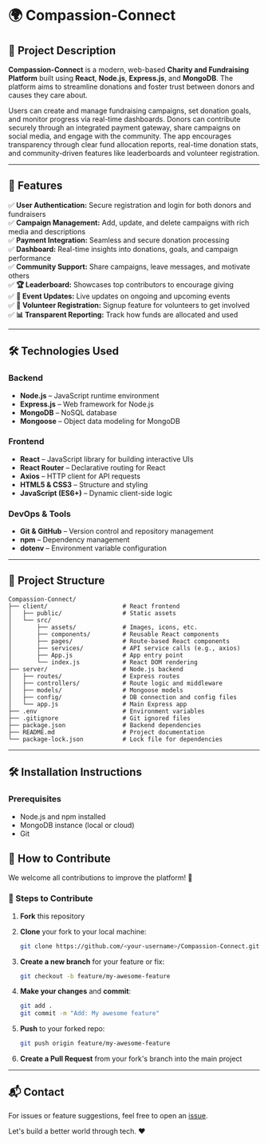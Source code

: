 # 🌍 Compassion-Connect

## 📌 Project Description

**Compassion-Connect** is a modern, web-based **Charity and Fundraising Platform** built using **React**, **Node.js**, **Express.js**, and **MongoDB**. The platform aims to streamline donations and foster trust between donors and causes they care about.

Users can create and manage fundraising campaigns, set donation goals, and monitor progress via real-time dashboards. Donors can contribute securely through an integrated payment gateway, share campaigns on social media, and engage with the community. The app encourages transparency through clear fund allocation reports, real-time donation stats, and community-driven features like leaderboards and volunteer registration.

---

## 🚀 Features

✅ **User Authentication:** Secure registration and login for both donors and fundraisers  
✅ **Campaign Management:** Add, update, and delete campaigns with rich media and descriptions  
✅ **Payment Integration:** Seamless and secure donation processing  
✅ **Dashboard:** Real-time insights into donations, goals, and campaign performance  
✅ **Community Support:** Share campaigns, leave messages, and motivate others  
✅ **🏆 Leaderboard:** Showcases top contributors to encourage giving  
✅ **📅 Event Updates:** Live updates on ongoing and upcoming events  
✅ **🤝 Volunteer Registration:** Signup feature for volunteers to get involved  
✅ **📊 Transparent Reporting:** Track how funds are allocated and used  

---

## 🛠️ Technologies Used

### Backend

- **Node.js** – JavaScript runtime environment
- **Express.js** – Web framework for Node.js
- **MongoDB** – NoSQL database
- **Mongoose** – Object data modeling for MongoDB

### Frontend

- **React** – JavaScript library for building interactive UIs
- **React Router** – Declarative routing for React
- **Axios** – HTTP client for API requests
- **HTML5 & CSS3** – Structure and styling
- **JavaScript (ES6+)** – Dynamic client-side logic

### DevOps & Tools

- **Git & GitHub** – Version control and repository management
- **npm** – Dependency management
- **dotenv** – Environment variable configuration

---

## 📂 Project Structure

```plaintext
Compassion-Connect/
├── client/                     # React frontend
│   ├── public/                 # Static assets
│   └── src/
│       ├── assets/             # Images, icons, etc.
│       ├── components/         # Reusable React components
│       ├── pages/              # Route-based React components
│       ├── services/           # API service calls (e.g., axios)
│       ├── App.js              # App entry point
│       └── index.js            # React DOM rendering
├── server/                     # Node.js backend
│   ├── routes/                 # Express routes
│   ├── controllers/            # Route logic and middleware
│   ├── models/                 # Mongoose models
│   ├── config/                 # DB connection and config files
│   └── app.js                  # Main Express app
├── .env                        # Environment variables
├── .gitignore                  # Git ignored files
├── package.json                # Backend dependencies
├── README.md                   # Project documentation
└── package-lock.json           # Lock file for dependencies
```

---

## 🛠️ Installation Instructions

### Prerequisites

* Node.js and npm installed
* MongoDB instance (local or cloud)
* Git

## 🤝 How to Contribute

We welcome all contributions to improve the platform! 🎉

### 🧾 Steps to Contribute

1. **Fork** this repository
2. **Clone** your fork to your local machine:

   ```bash
   git clone https://github.com/<your-username>/Compassion-Connect.git
   ```
3. **Create a new branch** for your feature or fix:

   ```bash
   git checkout -b feature/my-awesome-feature
   ```
4. **Make your changes** and **commit**:

   ```bash
   git add .
   git commit -m "Add: My awesome feature"
   ```
5. **Push** to your forked repo:

   ```bash
   git push origin feature/my-awesome-feature
   ```
6. **Create a Pull Request** from your fork's branch into the main project

---

## 📬 Contact

For issues or feature suggestions, feel free to open an [issue](https://github.com/SrijaVuppala295/Compassion-Connect/issues).

Let's build a better world through tech. ❤️
